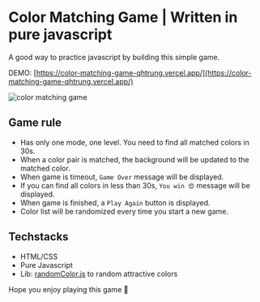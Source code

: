 # Color Matching Game | Written in pure javascript

A good way to practice javascript by building this simple game.

DEMO: [https://color-matching-game-qhtrung.vercel.app/](https://color-matching-game-qhtrung.vercel.app/)

![color matching game](./images/thumbnail.png)

## Game rule

- Has only one mode, one level. You need to find all matched colors in 30s.
- When a color pair is matched, the background will be updated to the matched color.
- When game is timeout, `Game Over` message will be displayed.
- If you can find all colors in less than 30s, `You win 😍` message will be displayed.
- When game is finished, a `Play Again` button is displayed.
- Color list will be randomized every time you start a new game.

## Techstacks

- HTML/CSS
- Pure Javascript
- Lib: [randomColor.js](https://randomcolor.lllllllllllllllll.com/) to random attractive colors

Hope you enjoy playing this game 🤩
